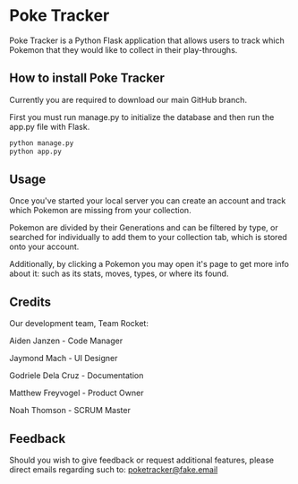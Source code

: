 # Poke Tracker

Poke Tracker is a Python Flask application that allows users to track which Pokemon that they would like to collect in their play-throughs.

## How to install Poke Tracker

Currently you are required to download our main GitHub branch.

First you must run manage.py to initialize the database and then run the app.py file with Flask.

```bash
python manage.py
python app.py
```

## Usage

Once you've started your local server you can create an account and track which Pokemon are missing from your collection.

Pokemon are divided by their Generations and can be filtered by type, or searched for individually to add them to your collection tab, which is stored onto your account.

Additionally, by clicking a Pokemon you may open it's page to get more info about it: such as its stats, moves, types, or where its found.

## Credits

Our development team, Team Rocket:

Aiden Janzen - Code Manager

Jaymond Mach - UI Designer

Godriele Dela Cruz - Documentation

Matthew Freyvogel - Product Owner

Noah Thomson - SCRUM Master

## Feedback

Should you wish to give feedback or request additional features, please direct emails regarding such to: poketracker@fake.email
